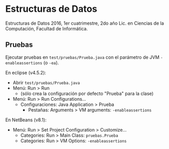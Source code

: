 # Estructuras de Datos

Estructuras de Datos 2016, 1er cuatrimestre, 2do año Lic. en Ciencias de la Computación, Facultad de Informática.

## Pruebas

Ejecutar pruebas en `test/pruebas/Prueba.java` con el parámetro de JVM `-enableassertions` (o `-ea`).

En eclipse (v4.5.2):

* Abrir `test/pruebas/Prueba.java`
* Menú: Run > Run
    * (sólo crea la configuración por defecto "Prueba" para la clase)
* Menú: Run > Run Configurations...
    * Configuraciones: Java Application > Prueba
        * Pestañas: Arguments > VM arguments: `-enableassertions`

En NetBeans (v8.1):

* Menú: Run > Set Project Configuration > Customize...
    * Categories: Run > Main Class: `pruebas.Prueba`
    * Categories: Run > VM Options: `-enableassertions`
